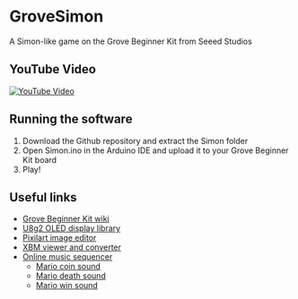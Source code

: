 # GroveSimon
A Simon-like game on the Grove Beginner Kit from Seeed Studios
## YouTube Video
[![YouTube Video](https://img.youtube.com/vi/qWHCSlenAYo/0.jpg)](https://www.youtube.com/watch?v=qWHCSlenAYo)
## Running the software
1. Download the Github repository and extract the Simon folder
2. Open Simon.ino in the Arduino IDE and upload it to your Grove Beginner Kit board
3. Play!
## Useful links
* [Grove Beginner Kit wiki](https://wiki.seeedstudio.com/Grove-Beginner-Kit-For-Arduino/)
* [U8g2 OLED display library](https://github.com/olikraus/u8g2/wiki)
* [Pixilart image editor](https://www.pixilart.com/draw)
* [XBM viewer and converter](https://windows87.github.io/xbm-viewer-converter/)
* [Online music sequencer](https://onlinesequencer.net/)
  * [Mario coin sound](https://onlinesequencer.net/2050525)
  * [Mario death sound](https://onlinesequencer.net/2050606)
  * [Mario win sound](https://onlinesequencer.net/2045936)
